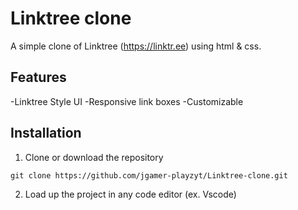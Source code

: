 # Linktree clone
A simple clone of Linktree (https://linktr.ee) using html & css.

## Features

-Linktree Style UI
-Responsive link boxes
-Customizable

## Installation

1. Clone or download the repository 

`git clone https://github.com/jgamer-playzyt/Linktree-clone.git`

2. Load up the project in any code editor (ex. Vscode)

